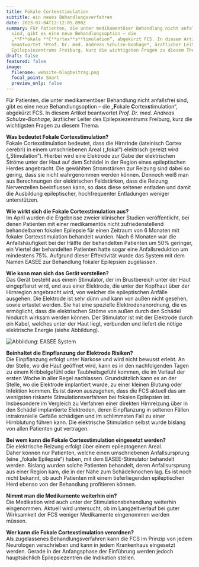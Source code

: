 ```yaml
---
title: Fokale Cortexstimulation
subtitle: ein neues Behandlungsverfahren
date: 2023-07-04T12:12:05.890Z
summary: Für Patienten, die unter medikamentöser Behandlung nicht anfallsfrei
  sind, gibt es eine neue Behandlungsoption – die
  „**F**okale **C**ortex**s**timulation“, abgekürzt FCS. In diesem Artikel
  beantwortet *Prof. Dr. med. Andreas Schulze-Bonhage*, ärztlicher Leiter des
  Epilepsiezentrums Freiburg, kurz die wichtigsten Fragen zu diesem Thema.
draft: false
featured: false
image:
  filename: website-blogbeitrag.png
  focal_point: Smart
  preview_only: false
---
```

Für Patienten, die unter medikamentöser Behandlung nicht anfallsfrei sind, gibt es eine neue Behandlungsoption – die „**F**okale **C**ortex**s**timulation“, abgekürzt FCS. In diesem Artikel beantwortet *Prof. Dr. med. Andreas Schulze-Bonhage*, ärztlicher Leiter des Epilepsiezentrums Freiburg, kurz die wichtigsten Fragen zu diesem Thema. 

**Was bedeutet Fokale Cortexstimulation?**\
Fokale Cortexstimulation bedeutet, dass die Hirnrinde (lateinisch Cortex cerebri) in einem umschriebenen Areal („fokal“) elektrisch gereizt wird („Stimulation“). Hierbei wird eine Elektrode zur Gabe der elektrischen Ströme unter der Haut auf dem Schädel in der Region eines epileptischen Herdes angebracht. Die gewählten Stromstärken zur Reizung sind dabei so gering, dass sie nicht wahrgenommen werden können. Dennoch weiß man aus Berechnungen der elektrischen Feldstärken, dass die Reizung Nervenzellen beeinflussen kann, so dass diese seltener entladen und damit die Ausbildung epileptischer, hochfrequenter Entladungen weniger unterstützen.

**Wie wirkt sich die Fokale Cortexstimulation aus?**\
Im April wurden die Ergebnisse zweier klinischer Studien veröffentlicht, bei denen Patienten mit einer medikamentös nicht zufriedenstellend behandelbaren fokalen Epilepsie für einen Zeitraum von 6 Monaten mit fokaler Cortexstimulation behandelt wurden. Nach 6 Monaten war die Anfallshäufigkeit bei der Hälfte der behandelten Patienten um 50% geringer, ein Viertel der behandelten Patienten hatte sogar eine Anfallsreduktion um mindestens 75%. Aufgrund dieser Effektivität wurde das System mit dem Namen EASEE zur Behandlung fokaler Epilepsien zugelassen.

**Wie kann man sich das Gerät vorstellen?**\
Das Gerät besteht aus einem Stimulator, der im Brustbereich unter der Haut eingepflanzt wird, und aus einer Elektrode, die unter der Kopfhaut über der Hirnregion angebracht wird, von welcher die epileptischen Anfälle ausgehen. Die Elektrode ist sehr dünn und kann von außen nicht gesehen, sowie ertastet werden. Sie hat eine spezielle Elektrodenanordnung, die es ermöglicht, dass die elektrischen Ströme von außen durch den Schädel hindurch wirksam werden können. Der Stimulator ist mit der Elektrode durch ein Kabel, welches unter der Haut liegt, verbunden und liefert die nötige elektrische Energie (siehe Abbildung).

![Abbildung: EASEE System](screenshot-2023-06-02-at-16.51.28.png)

**Beinhaltet die Einpflanzung der Elektrode Risiken?**\
Die Einpflanzung erfolgt unter Narkose und wird nicht bewusst erlebt. An der Stelle, wo die Haut geöffnet wird, kann es in den nachfolgenden Tagen zu einem Kribbelgefühl oder Taubheitsgefühl kommen, die im Verlauf der ersten Woche in aller Regel nachlassen. Grundsätzlich kann es an der Stelle, wo die Elektrode implantiert wurde, zu einer kleinen Blutung oder Infektion kommen. Es ist davon auszugehen, dass die FCS aktuell das am wenigsten riskante Stimulationsverfahren bei fokalen Epilepsien ist. Insbesondere im Vergleich zu Verfahren einer direkten Hirnreizung über in den Schädel implantierte Elektroden, deren Einpflanzung in seltenen Fällen intrakranielle Gefäße schädigen und im schlimmsten Fall zu einer Hirnblutung führen kann. Die elektrische Stimulation selbst wurde bislang von allen Patienten gut vertragen.

**Bei wem kann die Fokale Cortexstimulation eingesetzt werden?**\
Die elektrische Reizung erfolgt über einem epileptogenen Areal. Daher können nur Patienten, welche einen umschriebenen Anfallsursprung (eine „fokale Epilepsie“) haben, mit dem EASEE-Stimulator behandelt werden. Bislang wurden solche Patienten behandelt, deren Anfallsursprung aus einer Region kam, die in der Nähe zum Schädelknochen lag. Es ist noch nicht bekannt, ob auch Patienten mit einem tieferliegenden epileptischen Herd ebenso von der Behandlung profitieren können.

**Nimmt man die Medikamente weiterhin ein?**\
Die Medikation wird auch unter der Stimulationsbehandlung weiterhin eingenommen. Aktuell wird untersucht, ob im Langzeitverlauf bei guter Wirksamkeit der FCS weniger Medikamente eingenommen werden müssen. 

**Wer kann die Fokale Cortexstimulation verordnen?**\
Als zugelassenes Behandlungsverfahren kann die FCS im Prinzip von jedem Neurologen verschrieben und kann in jedem Krankenhaus eingesetzt werden. Gerade in der Anfangsphase der Einführung werden jedoch hauptsächlich Epilepsiezentren die Indikation stellen.